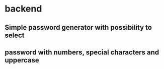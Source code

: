 # backend

## Simple password generator with possibility to select

## password with numbers, special characters and uppercase
